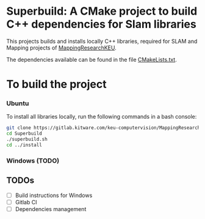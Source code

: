 # Superbuild: A CMake project to build C++ dependencies for Slam libraries

This projects builds and installs locally C++ libraries, required for SLAM and Mapping projects of [MappingResearchKEU](https://gitlab.kitware.com/keu-computervision/MappingResearchKEU).

The dependencies available can be found in the file [CMakeLists.txt](https://gitlab.kitware.com/keu-computervision/MappingResearchKEU/Superbuild/-/blob/master/CMakeLists.txt).

# To build the project

### Ubuntu

To install all libraries locally, run the following commands in a bash console:

```bash
git clone https://gitlab.kitware.com/keu-computervision/MappingResearchKEU/Superbuild       # Clones the project locally
cd Superbuild                                                                               
./superbuild.sh                                                                             # Launch the superbuild
cd ../install                                                                               # Root directory of the superbuild installed libraries
```


### Windows (TODO)


## TODOs
 - [ ] Build instructions for Windows
 - [ ] Gitlab CI
 - [ ] Dependencies management
